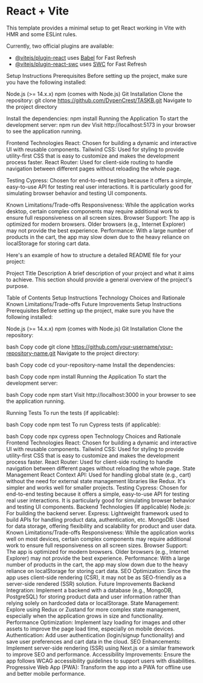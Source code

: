 # React + Vite

This template provides a minimal setup to get React working in Vite with HMR and some ESLint rules.

Currently, two official plugins are available:

- [@vitejs/plugin-react](https://github.com/vitejs/vite-plugin-react/blob/main/packages/plugin-react/README.md) uses [Babel](https://babeljs.io/) for Fast Refresh
- [@vitejs/plugin-react-swc](https://github.com/vitejs/vite-plugin-react-swc) uses [SWC](https://swc.rs/) for Fast Refresh

Setup Instructions
Prerequisites
Before setting up the project, make sure you have the following installed:

Node.js (>= 14.x.x)
npm (comes with Node.js)
Git
Installation
Clone the repository:
git clone https://github.com/DypenCrest/TASKB.git
Navigate to the project directory

Install the dependencies:
npm install
Running the Application
To start the development server:
npm run dev
Visit http://localhost:5173 in your browser to see the application running.


Frontend Technologies
React: Chosen for building a dynamic and interactive UI with reusable components.
Tailwind CSS: Used for styling to provide utility-first CSS that is easy to customize and makes the development process faster.
React Router: Used for client-side routing to handle navigation between different pages without reloading the whole page.

Testing
Cypress: Chosen for end-to-end testing because it offers a simple, easy-to-use API for testing real user interactions. It is particularly good for simulating browser behavior and testing UI components.


Known Limitations/Trade-offs
Responsiveness: While the application works desktop, certain complex components may require additional work to ensure full responsiveness on all screen sizes.
Browser Support: The app is optimized for modern browsers. Older browsers (e.g., Internet Explorer) may not provide the best experience.
Performance: With a large number of products in the cart, the app may slow down due to the heavy reliance on localStorage for storing cart data.



Here's an example of how to structure a detailed README file for your project:

Project Title
Description
A brief description of your project and what it aims to achieve. This section should provide a general overview of the project's purpose.

Table of Contents
Setup Instructions
Technology Choices and Rationale
Known Limitations/Trade-offs
Future Improvements
Setup Instructions
Prerequisites
Before setting up the project, make sure you have the following installed:

Node.js (>= 14.x.x)
npm (comes with Node.js)
Git
Installation
Clone the repository:

bash
Copy code
git clone https://github.com/your-username/your-repository-name.git
Navigate to the project directory:

bash
Copy code
cd your-repository-name
Install the dependencies:

bash
Copy code
npm install
Running the Application
To start the development server:

bash
Copy code
npm start
Visit http://localhost:3000 in your browser to see the application running.

Running Tests
To run the tests (if applicable):

bash
Copy code
npm test
To run Cypress tests (if applicable):

bash
Copy code
npx cypress open
Technology Choices and Rationale
Frontend Technologies
React: Chosen for building a dynamic and interactive UI with reusable components.
Tailwind CSS: Used for styling to provide utility-first CSS that is easy to customize and makes the development process faster.
React Router: Used for client-side routing to handle navigation between different pages without reloading the whole page.
State Management
React Context API: Used for handling global state (e.g., cart) without the need for external state management libraries like Redux. It's simpler and works well for smaller projects.
Testing
Cypress: Chosen for end-to-end testing because it offers a simple, easy-to-use API for testing real user interactions. It is particularly good for simulating browser behavior and testing UI components.
Backend Technologies (If applicable)
Node.js: For building the backend server.
Express: Lightweight framework used to build APIs for handling product data, authentication, etc.
MongoDB: Used for data storage, offering flexibility and scalability for product and user data.
Known Limitations/Trade-offs
Responsiveness: While the application works well on most devices, certain complex components may require additional work to ensure full responsiveness on all screen sizes.
Browser Support: The app is optimized for modern browsers. Older browsers (e.g., Internet Explorer) may not provide the best experience.
Performance: With a large number of products in the cart, the app may slow down due to the heavy reliance on localStorage for storing cart data.
SEO Optimization: Since the app uses client-side rendering (CSR), it may not be as SEO-friendly as a server-side rendered (SSR) solution.
Future Improvements
Backend Integration: Implement a backend with a database (e.g., MongoDB, PostgreSQL) for storing product data and user information rather than relying solely on hardcoded data or localStorage.
State Management: Explore using Redux or Zustand for more complex state management, especially when the application grows in size and functionality.
Performance Optimization: Implement lazy loading for images and other assets to improve the page load time, especially on mobile devices.
Authentication: Add user authentication (login/signup functionality) and save user preferences and cart data in the cloud.
SEO Enhancements: Implement server-side rendering (SSR) using Next.js or a similar framework to improve SEO and performance.
Accessibility Improvements: Ensure the app follows WCAG accessibility guidelines to support users with disabilities.
Progressive Web App (PWA): Transform the app into a PWA for offline use and better mobile performance.